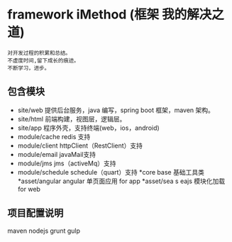 # framework iMethod (框架 我的解决之道)
  ```
  对开发过程的积累和总结。
  不虚度时间,留下成长的痕迹。
  不断学习，进步。
  ```
## 包含模块 
* site/web
    提供后台服务，java 编写，spring boot 框架，maven 架构。
* site/html
    前端构建，视图层，逻辑层。
* site/app
    程序外壳，支持终端(web，ios，android) 
* module/cache
    redis 支持
* module/client
    httpClient（RestClient）支持
* module/email
    javaMail支持
* module/jms
    jms（activeMq）支持
* module/schedule
    schedule（quart）支持
*core
    base 基础工具类
*asset/angular
    angular 单页面应用 for app
*asset/sea
  s eajs 模块化加载 for web


## 项目配置说明
maven
nodejs
grunt
gulp
